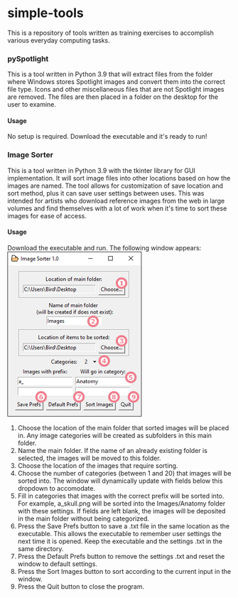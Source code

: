 # simple-tools
This is a repository of tools written as training exercises to accomplish various everyday computing tasks.

### pySpotlight
This is a tool written in Python 3.9 that will extract files from the folder where Windows stores Spotlight images and convert them into the correct file type. Icons and other miscellaneous files that are not Spotlight images are removed. The files are then placed in a folder on the desktop for the user to examine.

#### Usage
No setup is required. Download the executable and it's ready to run!

### Image Sorter
This is a tool written in Python 3.9 with the tkinter library for GUI implementation. It will sort image files into other locations based on how the images are named. The tool allows for customization of save location and sort method, plus it can save user settings between uses. This was intended for artists who download reference images from the web in large volumes and find themselves with a lot of work when it's time to sort these images for ease of access. 

#### Usage
Download the executable and run. The following window appears:
<br>
![Image Sorter window](Image%20Sorter/images/imagesorter_window.png)
1. Choose the location of the main folder that sorted images will be placed in. Any image categories will be created as subfolders in this main folder.
2. Name the main folder. If the name of an already existing folder is selected, the images will be moved to this folder.
3. Choose the location of the images that require sorting.
4. Choose the number of categories (between 1 and 20) that images will be sorted into. The window will dynamically update with fields below this dropdown to accomodate.
5. Fill in categories that images with the correct prefix will be sorted into. For example, a_skull.png will be sorted into the Images/Anatomy folder with these settings. If fields are left blank, the images will be deposited in the main folder without being categorized.
6. Press the Save Prefs button to save a .txt file in the same location as the executable. This allows the executable to remember user settings the next time it is opened. Keep the executable and the settings .txt in the same directory.
7. Press the Default Prefs button to remove the settings .txt and reset the window to default settings.
8. Press the Sort Images button to sort according to the current input in the window.
9. Press the Quit button to close the program.
